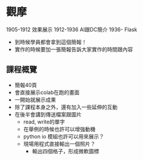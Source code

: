 # 觀摩
1905-1912 效果展示
1912-1936 AI跟DC簡介
1936- Flask
- 到時候學員都會拿到這個簡報！
- 實作的時候要加一張簡報告訴大家實作的時間跟內容

## 課程概覽
- 簡報40頁
- 會直接展示colab在跑的畫面
- 一開始就展示成果
- 除了課程本身之外，還有加入一些延伸的互動
- 在後半會講到傳送檔案跟圖片
	- read, write的單字
	- 在舉例的時候也許可以增強動機
	- python io 模組也許可以用來展示？
	- 現場用程式直接輸出一個照片？
		- 輸出四個格子，形成微軟圖標